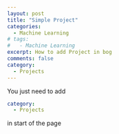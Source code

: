 ```yaml
---
layout: post
title: "Simple Project"
categories:
  - Machine Learning
# tags:
#   - Machine Learning
excerpt: How to add Project in bog
comments: false
category: 
  - Projects
---
```


You just need to add 

~~~yaml
category: 
  - Projects
~~~
in start of the page